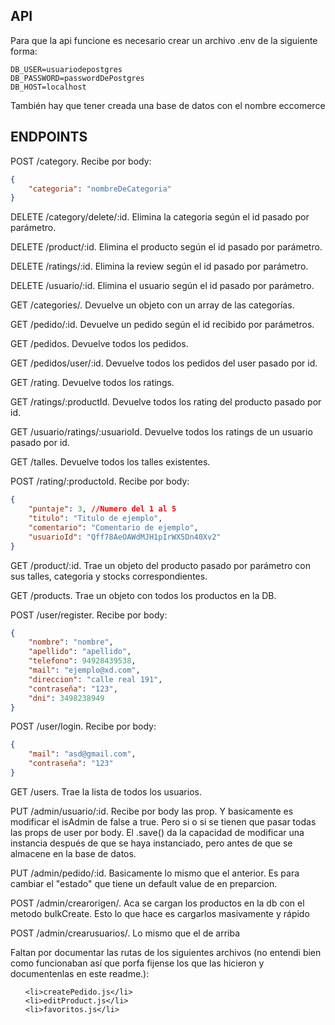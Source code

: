 ## API

Para que la api funcione es necesario crear un archivo .env de la siguiente forma:

```env
DB_USER=usuariodepostgres
DB_PASSWORD=passwordDePostgres
DB_HOST=localhost
```

También hay que tener creada una base de datos con el nombre eccomerce


## ENDPOINTS

POST /category. Recibe por body:

```json
{
    "categoria": "nombreDeCategoria"
}
```

DELETE /category/delete/:id. Elimina la categoria según el id pasado por parámetro.

DELETE /product/:id. Elimina el producto según el id pasado por parámetro.

DELETE /ratings/:id. Elimina la review según el id pasado por parámetro.

DELETE /usuario/:id. Elimina el usuario según el id pasado por parámetro.

GET /categories/. Devuelve un objeto con un array de las categorías.

GET /pedido/:id. Devuelve un pedido según el id recibido por parámetros.

GET /pedidos. Devuelve todos los pedidos.

GET /pedidos/user/:id. Devuelve todos los pedidos del user pasado por id.

GET /rating. Devuelve todos los ratings.

GET /ratings/:productId. Devuelve todos los rating del producto pasado por id.

GET /usuario/ratings/:usuarioId. Devuelve todos los ratings de un usuario pasado por id.

GET /talles. Devuelve todos los talles existentes.

POST /rating/:productoId. Recibe por body: 

```json
{
    "puntaje": 3, //Numero del 1 al 5
    "titulo": "Titulo de ejemplo",
    "comentario": "Comentario de ejemplo",
    "usuarioId": "Qff78AeOAWdMJH1pIrWX5Dn40Xv2"
}
```

GET /product/:id. Trae un objeto del producto pasado por parámetro con sus talles, categoria y stocks correspondientes.

GET /products. Trae un objeto con todos los productos en la DB.

POST /user/register. Recibe por body:

```json
{
    "nombre": "nombre",
    "apellido": "apellido",
    "telefono": 94928439538,
    "mail": "ejemplo@xd.com",
    "direccion": "calle real 191",
    "contraseña": "123",
    "dni": 3498238949
}
```

POST /user/login. Recibe por body:

```json
{
    "mail": "asd@gmail.com",
    "contraseña": "123"
}
```

GET /users. Trae la lista de todos los usuarios.

PUT /admin/usuario/:id.  Recibe por body las prop. Y basicamente es modificar el isAdmin de false a true. Pero si o si se tienen que pasar todas las props de user por body.
El .save() da la capacidad de modificar una instancia después de que se haya instanciado, pero antes de que se almacene en la base de datos.

PUT /admin/pedido/:id. Basicamente lo mismo que el anterior. Es para cambiar el "estado" que tiene un default value de en preparcion.

POST /admin/crearorigen/. Aca se cargan los productos en la db con el metodo bulkCreate. Esto lo que hace es cargarlos masivamente y rápido

POST /admin/crearusuarios/. Lo mismo que el de arriba




Faltan por documentar las rutas de los siguientes archivos (no entendi bien como funcionaban así que porfa fijense los que las hicieron y documentenlas en este readme.):

<ul>
    
    <li>createPedido.js</li>
    <li>editProduct.js</li>
    <li>favoritos.js</li>
</ul>
